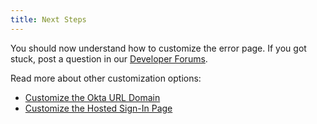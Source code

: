 ```yaml
---
title: Next Steps
---
```

You should now understand how to customize the error page. If you got stuck, post a question in our [Developer Forums](https://devforum.okta.com).

Read more about other customization options:

* [Customize the Okta URL Domain](/guides/custom-url-domain/)
* [Customize the Hosted Sign-In Page](/guides/custom-hosted-signin/)
